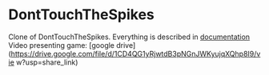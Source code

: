 # DontTouchTheSpikes
Clone of DontTouchTheSpikes. Everything is described in [documentation](https://github.com/xLevix/DontTouchTheSpikes/blob/main/Dokumentacja%20Dont%20Touch%20The%20Spikes%20-%20Pawel%20Pauszek.pdf)
Video presenting game: [google drive](https://drive.google.com/file/d/1CD4QG1yRjwtdB3pNGnJWKyujqXQhp8I9/vie w?usp=share_link)
